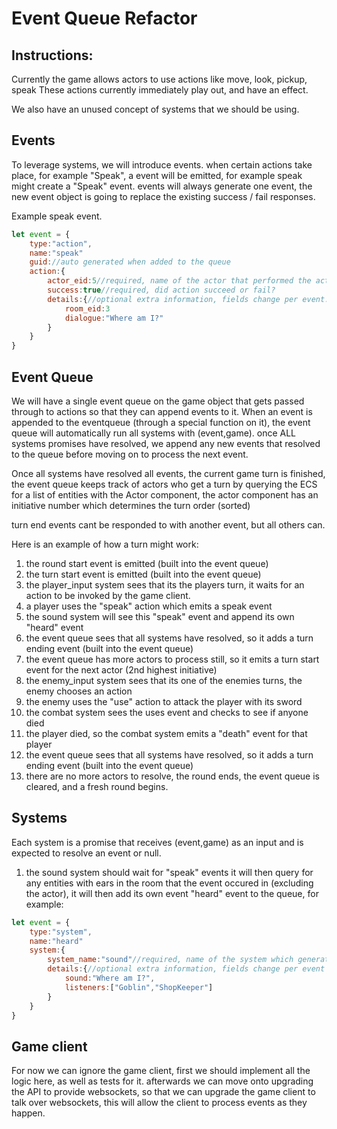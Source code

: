 # Event Queue Refactor


## Instructions:
Currently the game allows actors to use actions like move, look, pickup, speak
These actions currently immediately play out, and have an effect.

We also have an unused concept of systems that we should be using.

## Events
To leverage systems, we will introduce events. when certain actions take place, for example "Speak", a event will be emitted, for example speak might create a "Speak" event. events will always generate one event, the new event object is going to replace the existing success / fail responses.

Example speak event.
```js
let event = {
    type:"action",
    name:"speak"
    guid://auto generated when added to the queue
    action:{
        actor_eid:5//required, name of the actor that performed the action
        success:true//required, did action succeed or fail?
        details:{//optional extra information, fields change per event.
            room_eid:3
            dialogue:"Where am I?"
        }
    }
}
```

## Event Queue
We will have a single event queue on the game object that gets passed through to actions so that they can append events to it.
When an event is appended to the eventqueue (through a special function on it), the event queue will automatically run all systems with (event,game). once ALL systems promises have resolved, we append any new events that resolved to the queue before moving on to process the next event.

Once all systems have resolved all events, the current game turn is finished, the event queue keeps track of actors who get a turn by querying the ECS for a list of entities with the Actor component, the actor component has an initiative number which determines the turn order (sorted)

turn end events cant be responded to with another event, but all others can.

Here is an example of how a turn might work:

1. the round start event is emitted (built into the event queue)
1. the turn start event is emitted (built into the event queue)
1. the player_input system sees that its the players turn, it waits for an action to be invoked by the game client.
1. a player uses the "speak" action which emits a speak event
1. the sound system will see this "speak" event and append its own "heard" event
1. the event queue sees that all systems have resolved, so it adds a turn ending event (built into the event queue)
1. the event queue has more actors to process still, so it emits a turn start event for the next actor (2nd highest initiative)
1. the enemy_input system sees that its one of the enemies turns, the enemy chooses an action
1. the enemy uses the "use" action to attack the player with its sword
1. the combat system sees the uses event and checks to see if anyone died
1. the player died, so the combat system emits a "death" event for that player
1. the event queue sees that all systems have resolved, so it adds a turn ending event (built into the event queue)
1. there are no more actors to resolve, the round ends, the event queue is cleared, and a fresh round begins.

## Systems
Each system is a promise that receives (event,game) as an input and is expected to resolve an event or null.

1. the sound system should wait for "speak" events it will then query for any entities with ears in the room that the event occured in (excluding the actor), it will then add its own event "heard" event to the queue, for example:
```js
let event = {
    type:"system",
    name:"heard"
    system:{
        system_name:"sound"//required, name of the system which generated the event
        details:{//optional extra information, fields change per event
            sound:"Where am I?",
            listeners:["Goblin","ShopKeeper"]
        }
    }
}
```
## Game client

For now we can ignore the game client, first we should implement all the logic here, as well as tests for it. afterwards we can move onto upgrading the API to provide websockets, so that we can upgrade the game client to talk over websockets, this will allow the client to process events as they happen.